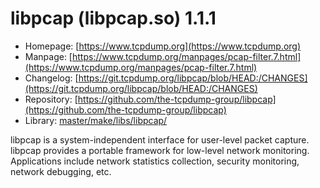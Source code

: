 # libpcap (libpcap.so) 1.1.1
 - Homepage: [https://www.tcpdump.org](https://www.tcpdump.org)
 - Manpage: [https://www.tcpdump.org/manpages/pcap-filter.7.html](https://www.tcpdump.org/manpages/pcap-filter.7.html)
 - Changelog: [https://git.tcpdump.org/libpcap/blob/HEAD:/CHANGES](https://git.tcpdump.org/libpcap/blob/HEAD:/CHANGES)
 - Repository: [https://github.com/the-tcpdump-group/libpcap](https://github.com/the-tcpdump-group/libpcap)
 - Library: [master/make/libs/libpcap/](https://github.com/Freetz-NG/freetz-ng/tree/master/make/libs/libpcap/)

libpcap is a system-independent interface for user-level packet capture. libpcap provides a portable framework for low-level network monitoring. Applications include network statistics collection, security monitoring, network debugging, etc.

